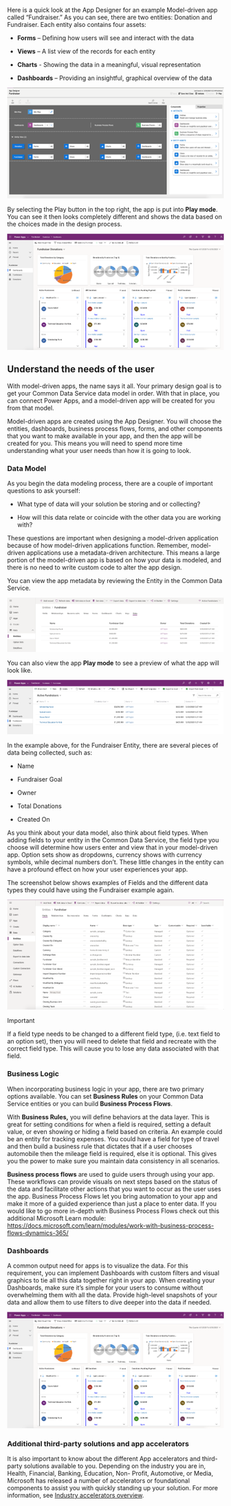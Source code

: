 Here is a quick look at the App Designer for an example Model-driven app called
“Fundraiser.” As you can see, there are two entities: Donation and Fundraiser. Each entity also contains four assets:
* **Forms** – Defining how users will see and interact with the data

* **Views** – A list view of the records for each entity

* **Charts** - Showing the data in a meaningful, visual representation

* **Dashboards** – Providing an insightful, graphical overview of the data


![Model driven app layout in studio.](../media/fundraiser-app-designer.png)

By selecting the Play button in the top right, the app is put into **Play mode**. 
You can see it then looks completely different and shows the data based
on the choices made in the design process.

![Model driven app in play mode.](../media/app-play-mode.png)

## Understand the needs of the user

With model-driven apps, the name says it all. Your primary design goal is to get
your Common Data Service data model in order. With that in place, you can
connect Power Apps, and a model-driven app will be created for you from that
model.

Model-driven apps are created using the App Designer. You will choose the
entities, dashboards, business process flows, forms, and other components that
you want to make available in your app, and then the app will be created for
you. This means you will need to spend more time understanding what your user
needs than how it is going to look.

### Data Model

As you begin the data modeling process, there are a couple of important
questions to ask yourself:

-   What type of data will your solution be storing and or collecting?

-   How will this data relate or coincide with the other data you are working with?

These questions are important when designing a model-driven application because
of how model-driven applications function. Remember, model-driven applications
use a metadata-driven architecture. This means a large portion of the
model-driven app is based on how your data is modeled, and there is no need to
write custom code to alter the app design.

You can view the app metadata by reviewing the Entity in the Common Data
Service.

![Example of metadata.](../media/entity-metadata.png)

You can also view the app **Play mode** to see a preview of what the app will
look like.

![Example of app in play mode.](../media/entity-play-mode.png)

In the example above, for the Fundraiser Entity, there are several pieces of
data being collected, such as:

* Name

* Fundraiser Goal

* Owner

* Total Donations

* Created On

As you think about your data model, also think about field types. When adding
fields to your entity in the Common Data Service, the field type you choose will
determine how users enter and view that in your model-driven app. Option sets
show as dropdowns, currency shows with currency symbols, while decimal numbers
don’t. These little changes in the entity can have a profound effect on how your
user experiences your app.

The screenshot below shows examples of Fields and the different data types they
could have using the Fundraiser example again.

![Fundraiser entity default fields](../media/fundraiser-entity-default-fields.png)

> [!IMPORTANT]
> If a field type needs to be changed to a different field type, (i.e. text field
to an option set), then you will need to delete that field and recreate with the
correct field type. This will cause you to lose any data associated with that
field.

### Business Logic

When incorporating business logic in your app, there are two primary options
available. You can set **Business Rules** on your Common Data Service entities
or you can build **Business Process Flows**.

With **Business Rules,** you will define behaviors at the data layer. This is
great for setting conditions for when a field is required, setting a default
value, or even showing or hiding a field based on criteria. An example could be
an entity for tracking expenses. You could have a field for type of travel and
then build a business rule that dictates that if a user chooses automobile then
the mileage field is required, else it is optional. This gives you the power to
make sure you maintain data consistency in all scenarios.

**Business process flows** are used to guide users through using your app. These
workflows can provide visuals on next steps based on the status of the data and
facilitate other actions that you want to occur as the user uses the app.
Business Process Flows let you bring automation to your app and make it more of
a guided experience than just a place to enter data. If you would like to go more in-depth 
with Business Process Flows check out this additional Microsoft Learn module: 
https://docs.microsoft.com/learn/modules/work-with-business-process-flows-dynamics-365/ 

### Dashboards

A common output need for apps is to visualize the data. For this requirement,
you can implement Dashboards with custom filters and visual graphics to tie all
this data together right in your app. When creating your Dashboards, make sure
it’s simple for your users to consume without overwhelming them with all the
data. Provide high-level snapshots of your data and allow them to use filters to
dive deeper into the data if needed.

![Dashboards in play mode.](../media/dashboards-play-mode.png)

### Additional third-party solutions and app accelerators

It is also important to know about the different App accelerators and
third-party solutions available to you. Depending on the industry you are in,
Health, Financial, Banking, Education, Non- Profit, Automotive, or Media,
Microsoft has released a number of accelerators or foundational components to
assist you with quickly standing up your solution. For more information,
see [Industry accelerators overview](https://docs.microsoft.com/common-data-model/industry-accelerators?azureportal=true).
